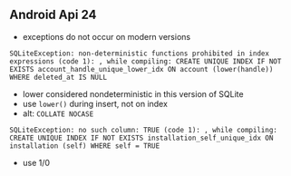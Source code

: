 
## Android Api 24
- exceptions do not occur on modern versions

`SQLiteException: non-deterministic functions prohibited in index expressions (code 1): , while compiling: CREATE UNIQUE INDEX IF NOT EXISTS account_handle_unique_lower_idx ON account (lower(handle)) WHERE deleted_at IS NULL`
- lower considered nondeterministic in this version of SQLite
- use `lower()` during insert, not on index
- alt: `COLLATE NOCASE`

`SQLiteException: no such column: TRUE (code 1): , while compiling: CREATE UNIQUE INDEX IF NOT EXISTS installation_self_unique_idx ON installation (self) WHERE self = TRUE`
- use 1/0
